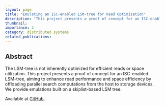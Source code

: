 ```yaml
---
layout: page
title: "Emulating an ISC-enabled LSM-tree for Read Optimization"
description: "This project presents a proof of concept for an ISC-enabled LSM-tree, aiming to enhance read performance and space efficiency by offloading parallel search computations from the host to storage devices."
thumbnail: 
importance: 2
category: distributed systems
related_publications: 
---
```


## Abstract
The LSM-tree is not inherently optimized for efficient reads or space utilization. This project presents a proof of concept for an ISC-enabled LSM-tree, aiming to enhance read performance and space efficiency by offloading parallel search computations from the host to storage devices.
We provide emulations built on a skiplist-based LSM tree. 


Available at [GitHub](https://github.com/Effygal/isc-lsm-tree).

